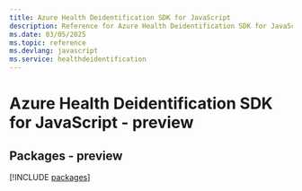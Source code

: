 ```yaml
---
title: Azure Health Deidentification SDK for JavaScript
description: Reference for Azure Health Deidentification SDK for JavaScript
ms.date: 03/05/2025
ms.topic: reference
ms.devlang: javascript
ms.service: healthdeidentification
---
```

# Azure Health Deidentification SDK for JavaScript - preview
## Packages - preview
[!INCLUDE [packages](health-deidentification-index.md)]